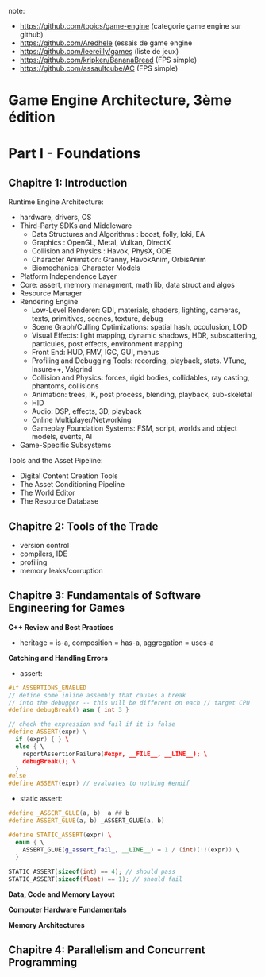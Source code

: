 note:

- https://github.com/topics/game-engine (categorie game engine sur github)
- https://github.com/Aredhele (essais de game engine
- https://github.com/leereilly/games (liste de jeux)
- https://github.com/kripken/BananaBread (FPS simple)
- https://github.com/assaultcube/AC (FPS simple)

# Game Engine Architecture, 3ème édition
# Part I - Foundations
## Chapitre 1: Introduction

Runtime Engine Architecture:
- hardware, drivers, OS
- Third-Party SDKs and Middleware
  - Data Structures and Algorithms : boost, folly, loki, EA
  - Graphics : OpenGL, Metal, Vulkan, DirectX
  - Collision and Physics : Havok, PhysX, ODE
  - Character Animation: Granny, HavokAnim, OrbisAnim
  - Biomechanical Character Models
- Platform Independence Layer
- Core: assert, memory managment,  math lib, data struct and algos
- Resource Manager
- Rendering Engine
  - Low-Level Renderer: GDI, materials, shaders, lighting, cameras, texts, primitives, scenes, texture, debug
  - Scene Graph/Culling Optimizations: spatial hash, occulusion, LOD
  - Visual Effects: light mapping, dynamic shadows, HDR, subscattering, particules, post effects, environment mapping
  - Front End: HUD, FMV, IGC, GUI, menus
  - Profiling and Debugging Tools: recording, playback, stats. VTune, Insure++, Valgrind
  - Collision and Physics: forces, rigid bodies, collidables, ray casting, phantoms, collisions
  - Animation: trees, IK, post process, blending, playback, sub-skeletal
  - HID
  - Audio: DSP, effects, 3D, playback
  - Online Multiplayer/Networking
  - Gameplay Foundation Systems: FSM, script, worlds and object models, events, AI
- Game-Specific Subsystems

Tools and the Asset Pipeline:
- Digital Content Creation Tools
- The Asset Conditioning Pipeline
- The World Editor
- The Resource Database

## Chapitre 2: Tools of the Trade

- version control
- compilers, IDE
- profiling
- memory leaks/corruption

## Chapitre 3: Fundamentals of Software Engineering for Games

**C++ Review and Best Practices**

- heritage = is-a, composition = has-a, aggregation = uses-a

**Catching and Handling Errors**

- assert:
```cpp
#if ASSERTIONS_ENABLED
// define some inline assembly that causes a break
// into the debugger -- this will be different on each // target CPU
#define debugBreak() asm { int 3 }

// check the expression and fail if it is false 
#define ASSERT(expr) \
  if (expr) { } \ 
  else { \
    reportAssertionFailure(#expr, __FILE__, __LINE__); \
    debugBreak(); \ 
  }
#else
#define ASSERT(expr) // evaluates to nothing #endif
```

- static assert:
```cpp
#define _ASSERT_GLUE(a, b)  a ## b
#define ASSERT_GLUE(a, b) _ASSERT_GLUE(a, b)

#define STATIC_ASSERT(expr) \ 
  enum { \
    ASSERT_GLUE(g_assert_fail_, __LINE__) = 1 / (int)(!!(expr)) \
  }
  
STATIC_ASSERT(sizeof(int) == 4); // should pass 
STATIC_ASSERT(sizeof(float) == 1); // should fail
```

**Data, Code and Memory Layout**

**Computer Hardware Fundamentals**

**Memory Architectures**

## Chapitre 4: Parallelism and Concurrent Programming






